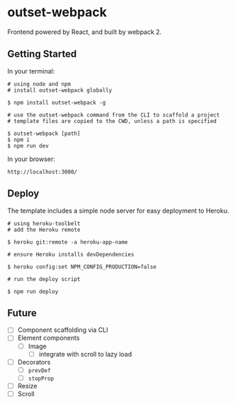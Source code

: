 # outset-webpack

Frontend powered by React, and built by webpack 2.

## Getting Started

In your terminal:

```
# using node and npm
# install outset-webpack globally

$ npm install outset-webpack -g

# use the outset-webpack command from the CLI to scaffold a project
# template files are copied to the CWD, unless a path is specified

$ outset-webpack [path]
$ npm i
$ npm run dev
```

In your browser:

```
http://localhost:3000/
```

## Deploy

The template includes a simple node server for easy deployment to Heroku.

```
# using heroku-toolbelt
# add the Heroku remote

$ heroku git:remote -a heroku-app-name

# ensure Heroku installs devDependencies

$ heroku config:set NPM_CONFIG_PRODUCTION=false

# run the deploy script

$ npm run deploy
```

## Future

- [ ] Component scaffolding via CLI
- [ ] Element components
  - [ ] Image
    - [ ] integrate with scroll to lazy load
- [ ] Decorators
  - [ ] `prevDef`
  - [ ] `stopProp`
- [ ] Resize
- [ ] Scroll
